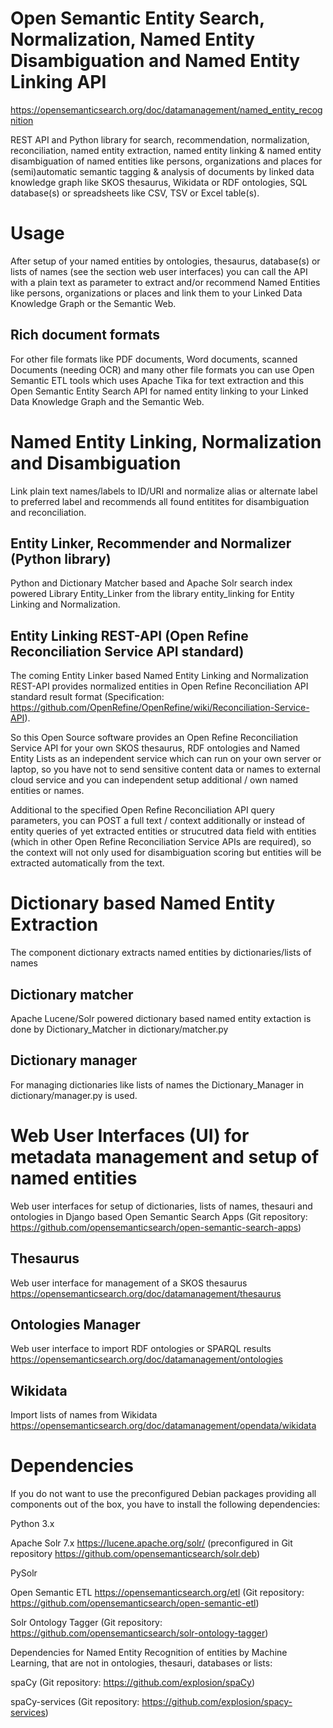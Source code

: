 Open Semantic Entity Search, Normalization, Named Entity Disambiguation and Named Entity Linking API
====================================================================================================

https://opensemanticsearch.org/doc/datamanagement/named_entity_recognition

REST API and Python library for search, recommendation, normalization, reconciliation, named entity extraction, named entity linking & named entity disambiguation of named entities like persons, organizations and places for (semi)automatic semantic tagging & analysis of documents by linked data knowledge graph like SKOS thesaurus, Wikidata or RDF ontologies, SQL database(s) or spreadsheets like CSV, TSV or Excel table(s).


Usage
=====

After setup of your named entities by ontologies, thesaurus, database(s) or lists of names (see the section web user interfaces) you can call the API with a plain text as parameter to extract and/or recommend Named Entities like persons, organizations or places and link them to your Linked Data Knowledge Graph or the Semantic Web.


Rich document formats
---------------------

For other file formats like PDF documents, Word documents, scanned Documents (needing OCR) and many other file formats you can use Open Semantic ETL tools which uses Apache Tika for text extraction and this Open Semantic Entity Search API for named entity linking to your Linked Data Knowledge Graph and the Semantic Web.


Named Entity Linking, Normalization and Disambiguation
======================================================

Link plain text names/labels to ID/URI and normalize alias or alternate label to preferred label and recommends all found entitites for disambiguation and reconciliation.


Entity Linker, Recommender and Normalizer (Python library)
----------------------------------------------------------

Python and Dictionary Matcher based and Apache Solr search index powered Library Entity_Linker from the library entity_linking for Entity Linking and Normalization.


Entity Linking REST-API (Open Refine Reconciliation Service API standard)
-------------------------------------------------------------------------

The coming Entity Linker based Named Entity Linking and Normalization REST-API provides normalized entities in Open Refine Reconciliation API standard result format (Specification: https://github.com/OpenRefine/OpenRefine/wiki/Reconciliation-Service-API).

So this Open Source software provides an Open Refine Reconciliation Service API for your own SKOS thesaurus, RDF ontologies and Named Entity Lists as an independent service which can run on your own server or laptop, so you have not to send sensitive content data or names to external cloud service and you can independent setup additional / own named entities or names.

Additional to the specified Open Refine Reconciliation API query parameters, you can POST a full text / context additionally or instead of entity queries of yet extracted entities or strucutred data field with entities (which in other Open Refine Reconciliation Service APIs are required), so the context will not only used for disambiguation scoring but entities will be extracted automatically from the text.


Dictionary based Named Entity Extraction
========================================

The component dictionary extracts named entities by dictionaries/lists of names


Dictionary matcher
------------------
Apache Lucene/Solr powered dictionary based named entity extaction is done by Dictionary_Matcher in dictionary/matcher.py


Dictionary manager
------------------
For managing dictionaries like lists of names the Dictionary_Manager in dictionary/manager.py is used.


Web User Interfaces (UI) for metadata management and setup of named entities
============================================================================

Web user interfaces for setup of dictionaries, lists of names, thesauri and ontologies in Django based Open Semantic Search Apps (Git repository: https://github.com/opensemanticsearch/open-semantic-search-apps)


Thesaurus
---------

Web user interface for management of a SKOS thesaurus
https://opensemanticsearch.org/doc/datamanagement/thesaurus


Ontologies Manager
------------------

Web user interface to import RDF ontologies or SPARQL results
https://opensemanticsearch.org/doc/datamanagement/ontologies


Wikidata
--------

Import lists of names from Wikidata
https://opensemanticsearch.org/doc/datamanagement/opendata/wikidata


Dependencies
============

If you do not want to use the preconfigured Debian packages providing all components out of the box, you have to install the following dependencies:

Python 3.x

Apache Solr 7.x
https://lucene.apache.org/solr/ (preconfigured in Git repository https://github.com/opensemanticsearch/solr.deb)

PySolr

Open Semantic ETL
https://opensemanticsearch.org/etl (Git repository: https://github.com/opensemanticsearch/open-semantic-etl)

Solr Ontology Tagger (Git repository: https://github.com/opensemanticsearch/solr-ontology-tagger)


Dependencies for Named Entity Recognition of entities by Machine Learning, that are not in ontologies, thesauri, databases or lists:

spaCy (Git repository: https://github.com/explosion/spaCy)

spaCy-services (Git repository: https://github.com/explosion/spacy-services)
